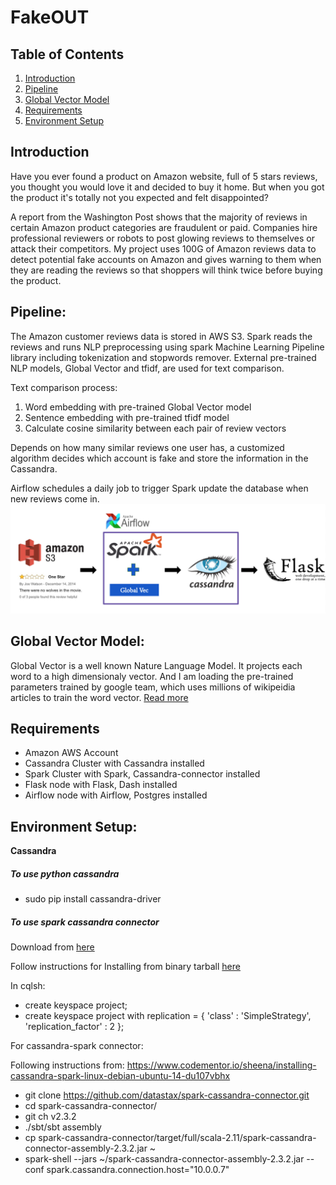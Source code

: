 # FakeOUT

## Table of Contents
1. [Introduction](README.md#Introduction)
2. [Pipeline](README.md#Pipeline)
3. [Global Vector Model](README.md#Global%20Vector%20Model)
4. [Requirements](README.md#Requirements)
5. [Environment Setup](README.md#Environment%20Setup)



## Introduction

Have you ever found a product on Amazon website, full of 5 stars reviews, you thought you would love it and decided to buy it home. But when you got the product it's totally not you expected and felt disappointed? 

A report from the Washington Post shows that the majority of reviews in certain Amazon product categories are fraudulent or paid. Companies hire professional reviewers or robots to post glowing reviews to themselves or attack their competitors. My project uses 100G of Amazon reviews data to detect potential fake accounts on Amazon and gives warning to them when they are reading the reviews so that shoppers will think twice before buying the product.


## Pipeline:

The Amazon customer reviews data is stored in AWS S3. Spark reads the reviews and runs NLP preprocessing using spark Machine Learning Pipeline library including tokenization and stopwords remover. External pre-trained NLP models, Global Vector and tfidf, are used for text comparison. 

Text comparison process:
1. Word embedding with pre-trained Global Vector model
2. Sentence embedding with pre-trained tfidf model
3. Calculate cosine similarity between each pair of review vectors 

Depends on how many similar reviews one user has, a customized algorithm decides which account is fake and store the information in the Cassandra.

Airflow schedules a daily job to trigger Spark update the database when new reviews come in.
![](./img/pipeline.png)


## Global Vector Model:

Global Vector is a well known Nature Language Model. It projects each word to a high dimensionaly vector. And I am loading the pre-trained parameters trained by google team, which uses millions of wikipeidia articles to train the word vector.
[Read more](https://nlp.stanford.edu/projects/glove/)


## Requirements

* Amazon AWS Account
* Cassandra Cluster with Cassandra installed
* Spark Cluster with Spark, Cassandra-connector installed
* Flask node with Flask, Dash installed
* Airflow node with Airflow, Postgres installed

## Environment Setup:

**Cassandra**
##### To use python cassandra
- sudo pip install cassandra-driver

##### To use spark cassandra connector
Download from [here](http://www.apache.org/dyn/closer.lua/cassandra/3.11.3/apache-cassandra-3.11.3-bin.tar.gz)

Follow instructions for Installing from binary tarball [here](http://cassandra.apache.org/doc/latest/getting_started/installing.html)

In cqlsh:
- create keyspace project;
- create keyspace project with replication = { 'class' : 'SimpleStrategy', 'replication_factor' : 2 };

For cassandra-spark connector:

Following instructions from: https://www.codementor.io/sheena/installing-cassandra-spark-linux-debian-ubuntu-14-du107vbhx

- git clone https://github.com/datastax/spark-cassandra-connector.git
- cd spark-cassandra-connector/
- git ch v2.3.2
- ./sbt/sbt assembly
- cp spark-cassandra-connector/target/full/scala-2.11/spark-cassandra-connector-assembly-2.3.2.jar ~
- spark-shell --jars ~/spark-cassandra-connector-assembly-2.3.2.jar --conf spark.cassandra.connection.host="10.0.0.7"

